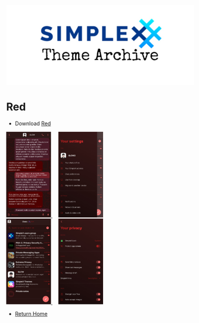 ![SxC Theme Archive Banner](../resources/SxC_themeBanner.jpg)

# Red

* Download [Red](../themes/SxC_red.theme)

<a href="../screenshots/SxC_red01.jpg" target="_blank">
	<img src="../screenshots/SxC_red01.jpg" width="120">
</a>&nbsp;&nbsp;&nbsp;
<a href="../screenshots/SxC_red02.jpg" target="_blank">
	<img src="../screenshots/SxC_red02.jpg" width="120">
</a>
<br>
<a href="../screenshots/SxC_red03.jpg" target="_blank">
	<img src="../screenshots/SxC_red03.jpg" width="120">
</a>&nbsp;&nbsp;&nbsp;
<a href="../screenshots/SxC_red04.jpg" target="_blank">
	<img src="../screenshots/SxC_red04.jpg" width="120">
</a>

* [Return Home](../)
